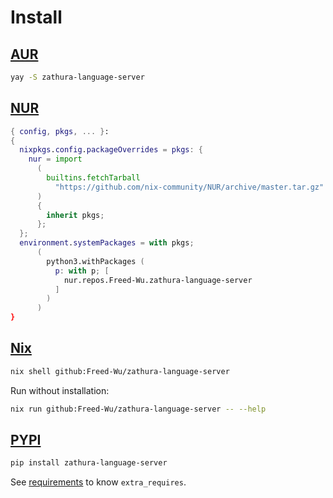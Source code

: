 # Install

## [AUR](https://aur.archlinux.org/packages/zathura-language-server)

```sh
yay -S zathura-language-server
```

## [NUR](https://nur.nix-community.org/repos/Freed-Wu)

```nix
{ config, pkgs, ... }:
{
  nixpkgs.config.packageOverrides = pkgs: {
    nur = import
      (
        builtins.fetchTarball
          "https://github.com/nix-community/NUR/archive/master.tar.gz"
      )
      {
        inherit pkgs;
      };
  };
  environment.systemPackages = with pkgs;
      (
        python3.withPackages (
          p: with p; [
            nur.repos.Freed-Wu.zathura-language-server
          ]
        )
      )
}
```

## [Nix](https://nixos.org)

```sh
nix shell github:Freed-Wu/zathura-language-server
```

Run without installation:

```sh
nix run github:Freed-Wu/zathura-language-server -- --help
```

## [PYPI](https://pypi.org/project/zathura-language-server)

```sh
pip install zathura-language-server
```

See [requirements](requirements) to know `extra_requires`.
